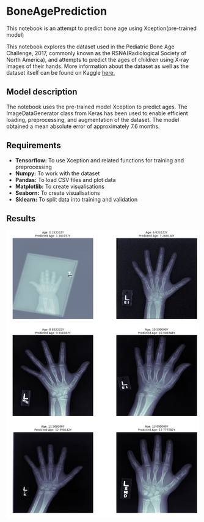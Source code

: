 # BoneAgePrediction
This notebook is an attempt to predict bone age using Xception(pre-trained model)

This notebook explores the dataset used in the Pediatric Bone Age Challenge, 2017, commonly known as the RSNA(Radiological Society of North America), and attempts to predict the ages of children using X-ray images of their hands. More information about the dataset as well as the dataset itself can be found on Kaggle <a href = 'https://www.kaggle.com/kmader/rsna-bone-age'>here.</a><br>
## Model description
The notebook uses the pre-trained model Xception to predict ages. The ImageDataGenerator class from Keras has been used to enable efficient loading, preprocessing, and augmentation of the dataset. The model obtained a mean absolute error of approximately 7.6 months.<br>
## Requirements
<ul>
  <li> <b>Tensorflow:</b> To use Xception and related functions for training and preprocessing</li>
  <li><b> Numpy:</b> To work with the dataset</li> 
  <li><b> Pandas:</b> To load CSV files and plot data</li>
  <li><b> Matplotlib:</b> To create visualisations</li>
  <li><b> Seaborn:</b> To create visualisations</li>
  <li><b>Sklearn:</b> To split data into training and validation</li>
  </ul>
  
## Results
<img src ='hand_xray.png'></img>
  
